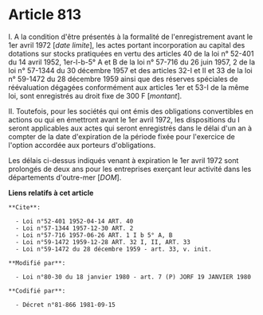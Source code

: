 # Article 813

I. A la condition d'être présentés à la formalité de l'enregistrement avant le 1er avril 1972 [*date limite*], les actes
portant incorporation au capital des dotations sur stocks pratiquées en vertu des articles 40 de la loi n° 52-401 du 14 avril
1952, 1er-I-b-5° A et B de la loi n° 57-716 du 26 juin 1957, 2 de la loi n° 57-1344 du 30 décembre 1957 et des articles 32-I
et II et 33 de la loi n° 59-1472 du 28 décembre 1959 ainsi que des réserves spéciales de réévaluation dégagées conformément
aux articles 1er et 53-I de la même loi, sont enregistrés au droit fixe de 300 F [*montant*].

II. Toutefois, pour les sociétés qui ont émis des obligations convertibles en actions ou qui en émettront avant le 1er avril
1972, les dispositions du I seront applicables aux actes qui seront enregistrés dans le délai d'un an à compter de la date
d'expiration de la période fixée pour l'exercice de l'option accordée aux porteurs d'obligations.

Les délais ci-dessus indiqués venant à expiration le 1er avril 1972 sont prolongés de deux ans pour les entreprises exerçant
leur activité dans les départements d'outre-mer [*DOM*].

**Liens relatifs à cet article**

	**Cite**:

	  - Loi n°52-401 1952-04-14 ART. 40
	  - Loi n°57-1344 1957-12-30 ART. 2
	  - Loi n°57-716 1957-06-26 ART. 1 I b 5° A, B
	  - Loi n°59-1472 1959-12-28 ART. 32 I, II, ART. 33
	  - Loi n°59-1472 du 28 décembre 1959 - art. 33, v. init.

	**Modifié par**:

	  - Loi n°80-30 du 18 janvier 1980 - art. 7 (P) JORF 19 JANVIER 1980

	**Codifié par**:

	  - Décret n°81-866 1981-09-15

